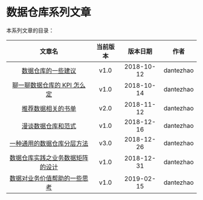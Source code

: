 # 数据仓库系列文章

本系列文章的目录：

|                            文章名                            | 当前版本 |  版本日期  |   作者    |
| :----------------------------------------------------------: | :------: | :--------: | :-------: |
|    [数据仓库的一些建议](./the-tips-of-data-warehouse.md)     |   v1.0   | 2018-10-12 | dantezhao |
|    [聊一聊数据仓库的 KPI 怎么定](./data-warehouse-kpi.md)    |   v1.0   | 2018-10-14 | dantezhao |
|   [推荐数据相关的书单](./book-list-for-data-warehouse.md)    |   v2.0   | 2018-11-12 | dantezhao |
|  [漫谈数据仓库和范式](./data-warehouse-and-normal-form.md)   |   v1.0   | 2018-12-16 | dantezhao |
| [一种通用的数据仓库分层方法](./data-layer-of-the-data-warehouse.md) |   v3.0   | 2018-12-26 | dantezhao |
| [数据仓库实践之业务数据矩阵的设计](./the-design-of-business-data-matrix.md) |   v1.0   | 2018-12-31 | dantezhao |
| [数据对业务价值帮助的一些思考](./the-value-of-data.md) |   v1.0   | 2019-02-15 | dantezhao |

